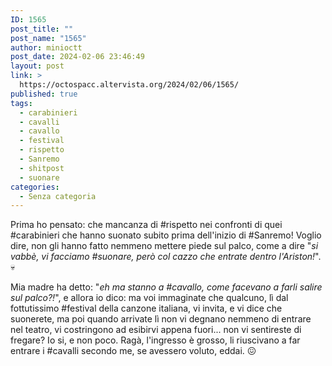 ```yaml
---
ID: 1565
post_title: ""
post_name: "1565"
author: minioctt
post_date: 2024-02-06 23:46:49
layout: post
link: >
  https://octospacc.altervista.org/2024/02/06/1565/
published: true
tags:
  - carabinieri
  - cavalli
  - cavallo
  - festival
  - rispetto
  - Sanremo
  - shitpost
  - suonare
categories:
  - Senza categoria
---
```

<!-- wp:paragraph -->
<p>Prima ho pensato: che mancanza di #rispetto nei confronti di quei #carabinieri che hanno suonato subito prima dell'inizio di #Sanremo! Voglio dire, non gli hanno fatto nemmeno mettere piede sul palco, come a dire "<em>si vabbè, vi facciamo #suonare, però col cazzo che entrate dentro l'Ariston!</em>". 💀️</p>
<!-- /wp:paragraph -->

<!-- wp:paragraph -->
<p>Mia madre ha detto: "<em>eh ma stanno a #cavallo, come facevano a farli salire sul palco?!</em>", e allora io dico: ma voi immaginate che qualcuno, lì dal fottutissimo #festival della canzone italiana, vi invita, e vi dice che suonerete, ma poi quando arrivate lì non vi degnano nemmeno di entrare nel teatro, vi costringono ad esibirvi appena fuori... non vi sentireste di fregare? Io si, e non poco. Ragà, l'ingresso è grosso, li riuscivano a far entrare i #cavalli secondo me, se avessero voluto, eddai. 😖️</p>
<!-- /wp:paragraph -->